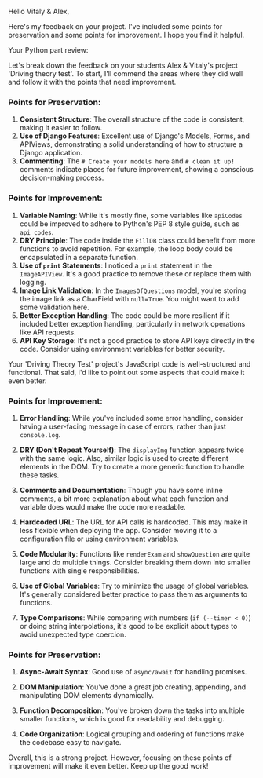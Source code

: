 Hello Vitaly & Alex,

Here's my feedback on your project. I've included some points for preservation and some points for improvement. I hope you find it helpful.

Your Python part review:

Let's break down the feedback on your students Alex & Vitaly's project 'Driving theory test'. To start, I'll commend the areas where they did well and follow it with the points that need improvement.

### Points for Preservation:
1. **Consistent Structure**: The overall structure of the code is consistent, making it easier to follow.
2. **Use of Django Features**: Excellent use of Django's Models, Forms, and APIViews, demonstrating a solid understanding of how to structure a Django application.
3. **Commenting**: The `# Create your models here` and `# clean it up!` comments indicate places for future improvement, showing a conscious decision-making process.

### Points for Improvement:
1. **Variable Naming**: While it's mostly fine, some variables like `apiCodes` could be improved to adhere to Python's PEP 8 style guide, such as `api_codes`.
2. **DRY Principle**: The code inside the `FillDB` class could benefit from more functions to avoid repetition. For example, the loop body could be encapsulated in a separate function.
3. **Use of `print` Statements**: I noticed a `print` statement in the `ImageAPIView`. It's a good practice to remove these or replace them with logging.
4. **Image Link Validation**: In the `ImagesOfQuestions` model, you're storing the image link as a CharField with `null=True`. You might want to add some validation here.
5. **Better Exception Handling**: The code could be more resilient if it included better exception handling, particularly in network operations like API requests.
6. **API Key Storage**: It's not a good practice to store API keys directly in the code. Consider using environment variables for better security.

Your 'Driving Theory Test' project's JavaScript code is well-structured and functional. That said, I'd like to point out some aspects that could make it even better.

### Points for Improvement:

1. **Error Handling**: While you've included some error handling, consider having a user-facing message in case of errors, rather than just `console.log`.

2. **DRY (Don't Repeat Yourself)**: The `displayImg` function appears twice with the same logic. Also, similar logic is used to create different elements in the DOM. Try to create a more generic function to handle these tasks.

3. **Comments and Documentation**: Though you have some inline comments, a bit more explanation about what each function and variable does would make the code more readable.

4. **Hardcoded URL**: The URL for API calls is hardcoded. This may make it less flexible when deploying the app. Consider moving it to a configuration file or using environment variables.

5. **Code Modularity**: Functions like `renderExam` and `showQuestion` are quite large and do multiple things. Consider breaking them down into smaller functions with single responsibilities.

6. **Use of Global Variables**: Try to minimize the usage of global variables. It's generally considered better practice to pass them as arguments to functions.

7. **Type Comparisons**: While comparing with numbers (`if (--timer < 0)`) or doing string interpolations, it's good to be explicit about types to avoid unexpected type coercion.

### Points for Preservation:

1. **Async-Await Syntax**: Good use of `async/await` for handling promises.

2. **DOM Manipulation**: You've done a great job creating, appending, and manipulating DOM elements dynamically.

3. **Function Decomposition**: You've broken down the tasks into multiple smaller functions, which is good for readability and debugging.

4. **Code Organization**: Logical grouping and ordering of functions make the codebase easy to navigate.

Overall, this is a strong project. However, focusing on these points of improvement will make it even better. Keep up the good work!
